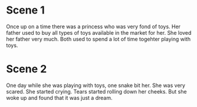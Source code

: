 # Scene 1
Once up on a time there was a princess who was very fond of toys.
Her father used to buy all types of toys available in the market for her. She loved her father very much.
Both used to spend a lot of time togehter playing with toys.

# Scene 2
One day while she was playing with toys, one snake bit her.
She was very scared. She started crying.
Tears started rolling down her cheeks.
But she woke up and found that it was just a dream.